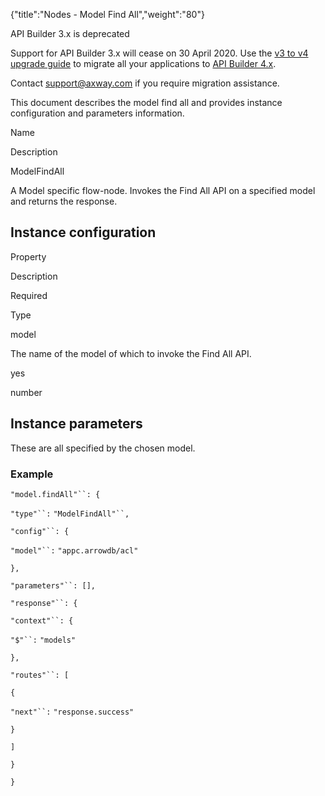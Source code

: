 {"title":"Nodes - Model Find All","weight":"80"}

API Builder 3.x is deprecated

Support for API Builder 3.x will cease on 30 April 2020. Use the [v3 to v4 upgrade guide](https://docs.axway.com/bundle/API_Builder_4x_allOS_en/page/api_builder_v3_to_v4_upgrade_guide.html) to migrate all your applications to [API Builder 4.x](https://docs.axway.com/bundle/API_Builder_4x_allOS_en/page/api_builder_getting_started_guide.html).

Contact [support@axway.com](mailto:support@axway.com) if you require migration assistance.

This document describes the model find all and provides instance configuration and parameters information.

Name

Description

ModelFindAll

A Model specific flow-node. Invokes the Find All API on a specified model and returns the response.

## Instance configuration

Property

Description

Required

Type

model

The name of the model of which to invoke the Find All API.

yes

number

## Instance parameters

These are all specified by the chosen model.

### Example

`"model.findAll"``: {`

`"type"``:` `"ModelFindAll"``,`

`"config"``: {`

`"model"``:` `"appc.arrowdb/acl"`

`},`

`"parameters"``: [],`

`"response"``: {`

`"context"``: {`

`"$"``:` `"models"`

`},`

`"routes"``: [`

`{`

`"next"``:` `"response.success"`

`}`

`]`

`}`

`}`
